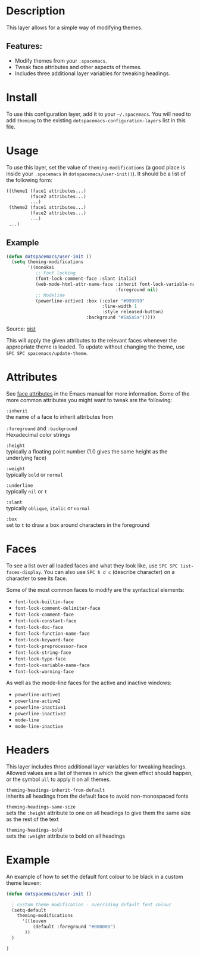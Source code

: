 Description
===========

This layer allows for a simple way of modifying themes.

Features:
---------

-   Modify themes from your `.spacemacs`.
-   Tweak face attributes and other aspects of themes.
-   Includes three additional layer variables for tweaking headings.

Install
=======

To use this configuration layer, add it to your `~/.spacemacs`. You will
need to add `theming` to the existing
`dotspacemacs-configuration-layers` list in this file.

Usage
=====

To use this layer, set the value of `theming-modifications` (a good
place is inside your `.spacemacs` in `dotspacemacs/user-init()`). It
should be a list of the following form:

``` commonlisp
((theme1 (face1 attributes...)
         (face2 attributes...)
         ...)
 (theme2 (face1 attributes...)
         (face2 attributes...)
         ...)
 ...)
```

Example
-------

``` commonlisp
(defun dotspacemacs/user-init ()
  (setq theming-modifications
        '((monokai
           ;; Font locking
           (font-lock-comment-face :slant italic)
           (web-mode-html-attr-name-face :inherit font-lock-variable-name-face
                                         :foreground nil)
           ;; Modeline
           (powerline-active1 :box (:color "#999999"
                                    :line-width 1
                                    :style released-button)
                              :background "#5a5a5a")))))
```

Source:
[gist](https://gist.github.com/TheBB/f25a607b9bda4d5861f2#file-init-el-L274)

This will apply the given attributes to the relevant faces whenever the
appropriate theme is loaded. To update without changing the theme, use
`SPC SPC
spacemacs/update-theme`.

Attributes
==========

See [face
attributes](http://www.gnu.org/software/emacs/manual/html_node/elisp/Face-Attributes.html#Face-Attributes)
in the Emacs manual for more information. Some of the more common
attributes you might want to tweak are the following:

`:inherit`  
the name of a face to inherit attributes from

`:foreground` and `:background`  
Hexadecimal color strings

`:height`  
typically a floating point number (1.0 gives the same height as the
underlying face)

`:weight`  
typically `bold` or `normal`

`:underline`  
typically `nil` or `t`

`:slant`  
typically `oblique`, `italic` or `normal`

`:box`  
set to `t` to draw a box around characters in the foreground

Faces
=====

To see a list over all loaded faces and what they look like, use
`SPC SPC
list-faces-display`. You can also use `SPC h d c` (describe character)
on a character to see its face.

Some of the most common faces to modify are the syntactical elements:

-   `font-lock-builtin-face`
-   `font-lock-comment-delimiter-face`
-   `font-lock-comment-face`
-   `font-lock-constant-face`
-   `font-lock-doc-face`
-   `font-lock-function-name-face`
-   `font-lock-keyword-face`
-   `font-lock-preprocessor-face`
-   `font-lock-string-face`
-   `font-lock-type-face`
-   `font-lock-variable-name-face`
-   `font-lock-warning-face`

As well as the mode-line faces for the active and inactive windows:

-   `powerline-active1`
-   `powerline-active2`
-   `powerline-inactive1`
-   `powerline-inactive2`
-   `mode-line`
-   `mode-line-inactive`

Headers
=======

This layer includes three additional layer variables for tweaking
headings. Allowed values are a list of themes in which the given effect
should happen, or the symbol `all` to apply it on all themes.

`theming-headings-inherit-from-default`  
inherits all headings from the default face to avoid non-monospaced
fonts

`theming-headings-same-size`  
sets the `:height` attribute to one on all headings to give them the
same size as the rest of the text

`theming-headings-bold`  
sets the `:weight` attribute to bold on all headings

Example
=======

An example of how to set the default font colour to be black in a custom
theme leuven:

``` commonlisp
(defun dotspacemacs/user-init ()

  ; custom theme modification - overriding default font colour
  (setq-default
    theming-modifications
      '((leuven
          (default :foreground "#000000")
       ))
  )

)
```
